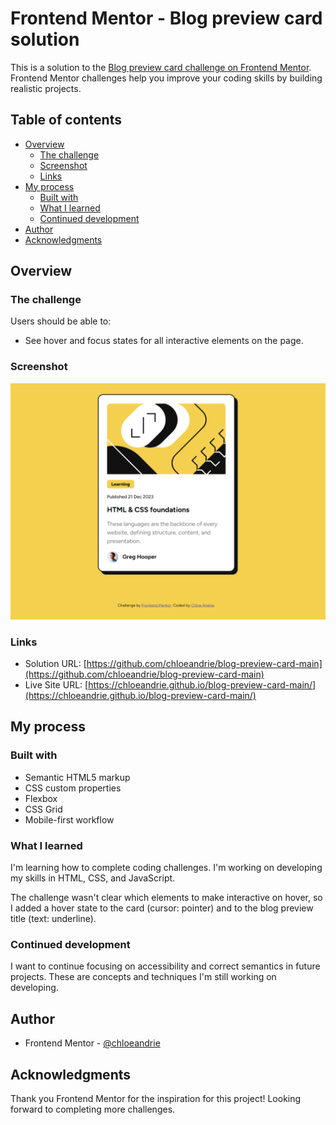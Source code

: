 # Frontend Mentor - Blog preview card solution

This is a solution to the [Blog preview card challenge on Frontend Mentor](https://www.frontendmentor.io/challenges/blog-preview-card-ckPaj01IcS). Frontend Mentor challenges help you improve your coding skills by building realistic projects.

## Table of contents

- [Overview](#overview)
  - [The challenge](#the-challenge)
  - [Screenshot](#screenshot)
  - [Links](#links)
- [My process](#my-process)
  - [Built with](#built-with)
  - [What I learned](#what-i-learned)
  - [Continued development](#continued-development)
- [Author](#author)
- [Acknowledgments](#acknowledgments)

## Overview

### The challenge

Users should be able to:

- See hover and focus states for all interactive elements on the page.

### Screenshot

![](./assets/images/screenshot.png)

### Links

- Solution URL: [https://github.com/chloeandrie/blog-preview-card-main](https://github.com/chloeandrie/blog-preview-card-main)
- Live Site URL: [https://chloeandrie.github.io/blog-preview-card-main/](https://chloeandrie.github.io/blog-preview-card-main/)

## My process

### Built with

- Semantic HTML5 markup
- CSS custom properties
- Flexbox
- CSS Grid
- Mobile-first workflow

### What I learned

I'm learning how to complete coding challenges. I'm working on developing my skills in HTML, CSS, and JavaScript.

The challenge wasn't clear which elements to make interactive on hover, so I added a hover state to the card (cursor: pointer) and to the blog preview title (text: underline).

### Continued development

I want to continue focusing on accessibility and correct semantics in future projects. These are concepts and techniques I'm still working on developing.

## Author

- Frontend Mentor - [@chloeandrie](https://www.frontendmentor.io/profile/chloeandrie)

## Acknowledgments

Thank you Frontend Mentor for the inspiration for this project! Looking forward to completing more challenges.
